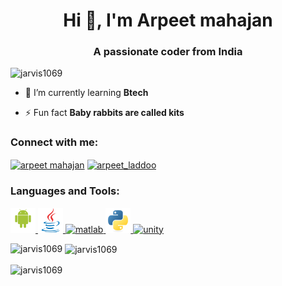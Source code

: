 <h1 align="center">Hi 👋, I'm Arpeet mahajan</h1>
<h3 align="center">A passionate coder from India</h3>
<p align="left"> <img src="https://komarev.com/ghpvc/?username=jarvis1069&label=Profile%20views&color=0e75b6&style=flat" alt="jarvis1069" /> </p>

- 🌱 I’m currently learning **Btech**

- ⚡ Fun fact **Baby rabbits are called kits**

<h3 align="left">Connect with me:</h3>
<p align="left">
<a href="https://linkedin.com/in/arpeet mahajan" target="blank"><img align="center" src="https://raw.githubusercontent.com/rahuldkjain/github-profile-readme-generator/master/src/images/icons/Social/linked-in-alt.svg" alt="arpeet mahajan" height="30" width="40" /></a>
<a href="https://instagram.com/arpeet_laddoo" target="blank"><img align="center" src="https://raw.githubusercontent.com/rahuldkjain/github-profile-readme-generator/master/src/images/icons/Social/instagram.svg" alt="arpeet_laddoo" height="30" width="40" /></a>
</p>

<h3 align="left">Languages and Tools:</h3>
<p align="left"> <a href="https://developer.android.com" target="_blank" rel="noreferrer"> <img src="https://raw.githubusercontent.com/devicons/devicon/master/icons/android/android-original-wordmark.svg" alt="android" width="40" height="40"/> </a> <a href="https://www.java.com" target="_blank" rel="noreferrer"> <img src="https://raw.githubusercontent.com/devicons/devicon/master/icons/java/java-original.svg" alt="java" width="40" height="40"/> </a> <a href="https://www.mathworks.com/" target="_blank" rel="noreferrer"> <img src="https://upload.wikimedia.org/wikipedia/commons/2/21/Matlab_Logo.png" alt="matlab" width="40" height="40"/> </a> <a href="https://www.python.org" target="_blank" rel="noreferrer"> <img src="https://raw.githubusercontent.com/devicons/devicon/master/icons/python/python-original.svg" alt="python" width="40" height="40"/> </a> <a href="https://unity.com/" target="_blank" rel="noreferrer"> <img src="https://www.vectorlogo.zone/logos/unity3d/unity3d-icon.svg" alt="unity" width="40" height="40"/> </a> </p>

<p><img align="left" src="https://github-readme-stats.vercel.app/api/top-langs?username=jarvis1069&show_icons=true&locale=en&layout=compact" alt="jarvis1069" /></p>

<p>&nbsp;<img align="center" src="https://github-readme-stats.vercel.app/api?username=jarvis1069&show_icons=true&locale=en" alt="jarvis1069" /></p>

<p><img align="center" src="https://github-readme-streak-stats.herokuapp.com/?user=jarvis1069&" alt="jarvis1069" /></p>
